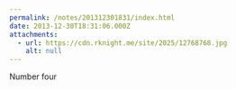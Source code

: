 ```yaml
---
permalink: /notes/201312301831/index.html
date: 2013-12-30T18:31:06.000Z
attachments:
  - url: https://cdn.rknight.me/site/2025/12768768.jpg
    alt: null
---
```


Number four

